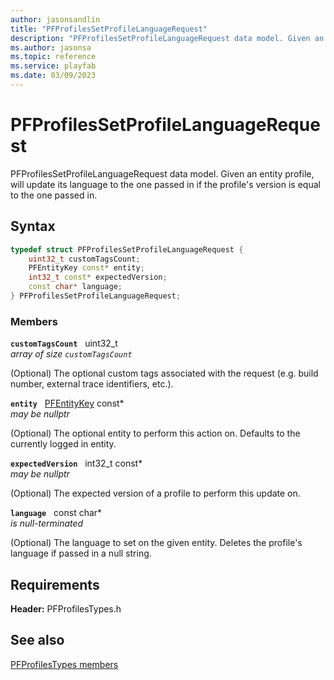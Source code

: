 ```yaml
---
author: jasonsandlin
title: "PFProfilesSetProfileLanguageRequest"
description: "PFProfilesSetProfileLanguageRequest data model. Given an entity profile, will update its language to the one passed in if the profile's version is equal to the one passed in."
ms.author: jasonsa
ms.topic: reference
ms.service: playfab
ms.date: 03/09/2023
---
```


# PFProfilesSetProfileLanguageRequest  

PFProfilesSetProfileLanguageRequest data model. Given an entity profile, will update its language to the one passed in if the profile's version is equal to the one passed in.  

## Syntax  
  
```cpp
typedef struct PFProfilesSetProfileLanguageRequest {  
    uint32_t customTagsCount;  
    PFEntityKey const* entity;  
    int32_t const* expectedVersion;  
    const char* language;  
} PFProfilesSetProfileLanguageRequest;  
```
  
### Members  
  
**`customTagsCount`** &nbsp; uint32_t  
*array of size `customTagsCount`*  
  
(Optional) The optional custom tags associated with the request (e.g. build number, external trace identifiers, etc.).
  
**`entity`** &nbsp; [PFEntityKey](../../pftypes/structs/pfentitykey-c.md) const*  
*may be nullptr*  
  
(Optional) The optional entity to perform this action on. Defaults to the currently logged in entity.
  
**`expectedVersion`** &nbsp; int32_t const*  
*may be nullptr*  
  
(Optional) The expected version of a profile to perform this update on.
  
**`language`** &nbsp; const char*  
*is null-terminated*  
  
(Optional) The language to set on the given entity. Deletes the profile's language if passed in a null string.
  
  
## Requirements  
  
**Header:** PFProfilesTypes.h
  
## See also  
[PFProfilesTypes members](../pfprofilestypes_members.md)  

  
  
